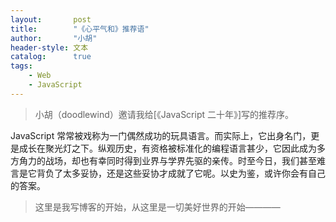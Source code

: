 ```yaml
---
layout:       post
title:        "《心平气和》推荐语"
author:       "小胡"
header-style: 文本
catalog:      true
tags:
    - Web
    - JavaScript
---
```


> 小胡（doodlewind）邀请我给[《JavaScript 二十年》]写的推荐序。

JavaScript 常常被戏称为一门偶然成功的玩具语言。而实际上，它出身名门，更是成长在聚光灯之下。纵观历史，有资格被标准化的编程语言甚少，它因此成为多方角力的战场，却也有幸同时得到业界与学界先驱的亲传。时至今日，我们甚至难言是它背负了太多妥协，还是这些妥协才成就了它呢。以史为鉴，或许你会有自己的答案。

> 这里是我写博客的开始，从这里是一切美好世界的开始————


